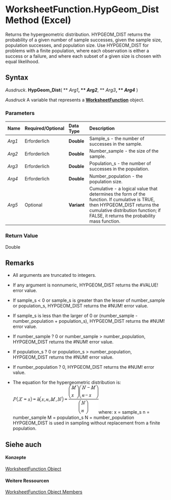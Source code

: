 
# WorksheetFunction.HypGeom_Dist Method (Excel)

Returns the hypergeometric distribution. HYPGEOM_DIST returns the probability of a given number of sample successes, given the sample size, population successes, and population size. Use HYPGEOM_DIST for problems with a finite population, where each observation is either a success or a failure, and where each subset of a given size is chosen with equal likelihood.


## Syntax

 _Ausdruck_. **HypGeom_Dist**( ** _Arg1_**, ** _Arg2_**, ** _Arg3_**, ** _Arg4_** )

 _Ausdruck_ A variable that represents a **[WorksheetFunction](7b1d5639-363d-632c-2cf0-2232562646b6.md)** object.


### Parameters



|**Name**|**Required/Optional**|**Data Type**|**Description**|
|:-----|:-----|:-----|:-----|
| _Arg1_|Erforderlich|**Double**|Sample_s - the number of successes in the sample.|
| _Arg2_|Erforderlich|**Double**|Number_sample - the size of the sample.|
| _Arg3_|Erforderlich|**Double**|Population_s - the number of successes in the population.|
| _Arg4_|Erforderlich|**Double**|Number_population - the population size.|
| _Arg5_|Optional|**Variant**|Cumulative - a logical value that determines the form of the function. If cumulative is TRUE, then HYPGEOM_DIST returns the cumulative distribution function; if FALSE, it returns the probability mass function.|

### Return Value

Double


## Remarks




- All arguments are truncated to integers.
    
- If any argument is nonnumeric, HYPGEOM_DIST returns the #VALUE! error value.
    
- If sample_s < 0 or sample_s is greater than the lesser of number_sample or population_s, HYPGEOM_DIST returns the #NUM! error value.
    
- If sample_s is less than the larger of 0 or (number_sample - number_population + population_s), HYPGEOM_DIST returns the #NUM! error value.
    
- If number_sample ? 0 or number_sample > number_population, HYPGEOM_DIST returns the #NUM! error value.
    
- If population_s ? 0 or population_s > number_population, HYPGEOM_DIST returns the #NUM! error value.
    
- If number_population ? 0, HYPGEOM_DIST returns the #NUM! error value.
    
- The equation for the hypergeometric distribution is:
![](images/awfhypge_ZA06051151.gif)where: x = sample_s n = number_sample M = population_s N = number_population HYPGEOM_DIST is used in sampling without replacement from a finite population. 
    

## Siehe auch


#### Konzepte


[WorksheetFunction Object](7b1d5639-363d-632c-2cf0-2232562646b6.md)
#### Weitere Ressourcen


[WorksheetFunction Object Members](http://msdn.microsoft.com/library/6811ca87-4b53-0bff-88c9-30bf7497879a%28Office.15%29.aspx)